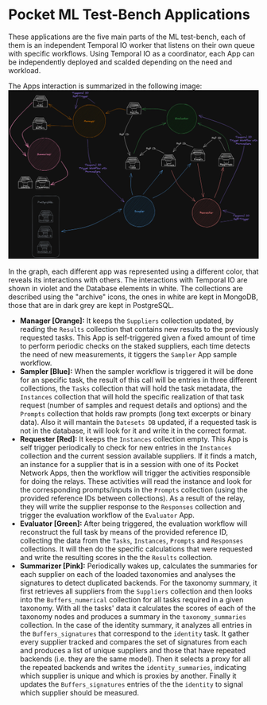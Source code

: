 # Pocket ML Test-Bench Applications

These applications are the five main parts of the ML test-bench, each of them is an independent Temporal IO worker that listens on their own queue with specific workflows. Using Temporal IO as a coordinator, each App can be independently deployed and scalded depending on the need and workload.

The Apps interaction is summarized in the following image:
![Basic Flow diagram](../assets/apps_flow_detail.png)

In the graph, each different app was represented using a different color, that reveals its interactions with others. The interactions with Temporal IO are shown in violet and the Database elements in white. The collections are described using the "archive" icons, the ones in white are kept in MongoDB, those that are in dark grey are kept in PostgreSQL.

- **Manager [Orange]:** It keeps the `Suppliers` collection updated, by reading the `Results` collection that contains new results to the previously requested tasks. This App is self-triggered given a fixed amount of time to perform periodic checks on the staked suppliers, each time detects the need of new measurements, it tiggers the `Sampler` App sample workflow.
- **Sampler [Blue]:** When the sampler workflow is triggered it will be done for an specific task, the result of this call will be entries in three different collections, the `Tasks` collection that will hold the task metadata, the `Instances` collection that will hold the specific realization of that task request (number of samples and request details and options) and the `Prompts` collection that holds raw prompts (long text excerpts or binary data). Also it will mantain the `Datesets DB` updated, if a requested task is not in the database, it will look for it and write it in the correct format. 
- **Requester [Red]:** It keeps the `Instances` collection empty. This App is self trigger periodically to check for new entries in the `Instances` collection and the current session available suppliers. If it finds a match, an instance for a supplier that is in a session with one of its Pocket Network Apps, then the workflow will trigger the activities responsible for doing the relays. These activities will read the instance and look for the corresponding prompts/inputs in the `Prompts` collection (using the provided reference IDs between collections). As a result of the relay, they will write the supplier response to the `Responses` collection and trigger the evaluation workflow of the `Evaluator` App.
- **Evaluator [Green]:** After being triggered, the evaluation workflow will reconstruct the full task by means of the provided reference ID, collecting the data from the `Tasks`, `Instances`, `Prompts` and `Responses` collections. It will then do the specific calculations that were requested and write the resulting scores in the the `Results` collection.
- **Summarizer [Pink]:** Periodically wakes up, calculates the summaries for each supplier on each of the loaded taxonomies and analyses the signatures to detect duplicated backends. For the taxonomy summary, it first retrieves all suppliers from the `Suppliers` collection and then looks into the `Buffers_numerical` collection for all tasks required in a given taxonomy. With all the tasks' data it calculates the scores of each of the taxonomy nodes and produces a summary in the `taxonomy_summaries` collection. In the case of the identity summary, it analyzes all entries in the `Buffers_signatures` that correspond to the `identity` task. It gather every supplier tracked and compares the set of signatures from each and produces a list of unique suppliers and those that have repeated backends (i.e. they are the same model). Then it selects a proxy for all the repeated backends and writes the `identity_summaries`, indicating which supplier is unique and which is proxies by another. Finally it updates the `Buffers_signatures` entries of the the `identity` to signal which supplier should be measured.
